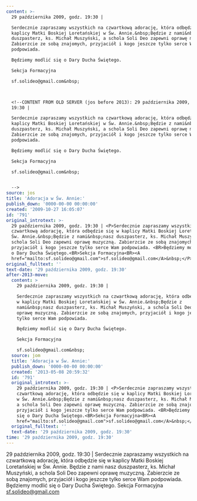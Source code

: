 ```yaml
---
content: >-
  29 października 2009, godz. 19:30 | 

  Serdecznie zapraszamy wszystkich na czwartkową adorację, która odbędzie się w
  kaplicy Matki Boskiej Loretańskiej w Św. Annie.&nbsp;Będzie z nami&nbsp;nasz
  duszpasterz, ks. Michał Muszyński, a schola Soli Deo zapewni oprawę muzyczną.
  Zabierzcie ze sobą znajomych, przyjaciół i kogo jeszcze tylko serce Wam
  podpowiada. 

  Będziemy modlić się o Dary Ducha Świętego.

  Sekcja Formacyjna

  sf.solideo@gmail.com&nbsp;



  <!--CONTENT FROM OLD SERVER (jos before 2013): 29 października 2009, godz.
  19:30 | 

  Serdecznie zapraszamy wszystkich na czwartkową adorację, która odbędzie się w
  kaplicy Matki Boskiej Loretańskiej w Św. Annie.&nbsp;Będzie z nami&nbsp;nasz
  duszpasterz, ks. Michał Muszyński, a schola Soli Deo zapewni oprawę muzyczną.
  Zabierzcie ze sobą znajomych, przyjaciół i kogo jeszcze tylko serce Wam
  podpowiada. 

  Będziemy modlić się o Dary Ducha Świętego.

  Sekcja Formacyjna

  sf.solideo@gmail.com&nbsp;


  -->
source: jos
title: 'Adoracja w Św. Annie:'
publish_down: '0000-00-00 00:00:00'
created: '2009-10-27 16:05:07'
id: '791'
original_introtext: >-
  29 października 2009, godz. 19:30 | <P>Serdecznie zapraszamy wszystkich na
  czwartkową adorację, która odbędzie się w kaplicy Matki Boskiej Loretańskiej w
  Św. Annie.&nbsp;Będzie z nami&nbsp;nasz duszpasterz, ks. Michał Muszyński, a
  schola Soli Deo zapewni oprawę muzyczną. Zabierzcie ze sobą znajomych,
  przyjaciół i kogo jeszcze tylko serce Wam podpowiada. <BR>Będziemy modlić się
  o Dary Ducha Świętego.<BR>Sekcja Formacyjna<BR><A
  href="mailto:sf.solideo@gmail.com">sf.solideo@gmail.com</A>&nbsp;</P>
original_fulltext: ''
text-date: '29 października 2009, godz. 19:30'
after-2013-move:
  content: >
    29 października 2009, godz. 19:30 | 

    Serdecznie zapraszamy wszystkich na czwartkową adorację, która odbędzie się
    w kaplicy Matki Boskiej Loretańskiej w Św. Annie.&nbsp;Będzie z
    nami&nbsp;nasz duszpasterz, ks. Michał Muszyński, a schola Soli Deo zapewni
    oprawę muzyczną. Zabierzcie ze sobą znajomych, przyjaciół i kogo jeszcze
    tylko serce Wam podpowiada. 

    Będziemy modlić się o Dary Ducha Świętego.

    Sekcja Formacyjna

    sf.solideo@gmail.com&nbsp;
  source: jom
  title: 'Adoracja w Św. Annie:'
  publish_down: '0000-00-00 00:00:00'
  created: '2013-05-08 20:59:32'
  id: '791'
  original_introtext: >-
    29 października 2009, godz. 19:30 | <P>Serdecznie zapraszamy wszystkich na
    czwartkową adorację, która odbędzie się w kaplicy Matki Boskiej Loretańskiej
    w Św. Annie.&nbsp;Będzie z nami&nbsp;nasz duszpasterz, ks. Michał Muszyński,
    a schola Soli Deo zapewni oprawę muzyczną. Zabierzcie ze sobą znajomych,
    przyjaciół i kogo jeszcze tylko serce Wam podpowiada. <BR>Będziemy modlić
    się o Dary Ducha Świętego.<BR>Sekcja Formacyjna<BR><A
    href="mailto:sf.solideo@gmail.com">sf.solideo@gmail.com</A>&nbsp;</P>
  original_fulltext: ''
  text-date: '29 października 2009, godz. 19:30'
time: '29 października 2009, godz. 19:30'
---
```

29 października 2009, godz. 19:30 | 
Serdecznie zapraszamy wszystkich na czwartkową adorację, która odbędzie się w kaplicy Matki Boskiej Loretańskiej w Św. Annie.&nbsp;Będzie z nami&nbsp;nasz duszpasterz, ks. Michał Muszyński, a schola Soli Deo zapewni oprawę muzyczną. Zabierzcie ze sobą znajomych, przyjaciół i kogo jeszcze tylko serce Wam podpowiada. 
Będziemy modlić się o Dary Ducha Świętego.
Sekcja Formacyjna
sf.solideo@gmail.com&nbsp;


<!--CONTENT FROM OLD SERVER (jos before 2013): 29 października 2009, godz. 19:30 | 
Serdecznie zapraszamy wszystkich na czwartkową adorację, która odbędzie się w kaplicy Matki Boskiej Loretańskiej w Św. Annie.&nbsp;Będzie z nami&nbsp;nasz duszpasterz, ks. Michał Muszyński, a schola Soli Deo zapewni oprawę muzyczną. Zabierzcie ze sobą znajomych, przyjaciół i kogo jeszcze tylko serce Wam podpowiada. 
Będziemy modlić się o Dary Ducha Świętego.
Sekcja Formacyjna
sf.solideo@gmail.com&nbsp;

-->

<!--{{json:{"created_date":"2009-10-27 16:05:07","publish_down":"0000-00-00 00:00:00","id":"791"}}}-->
